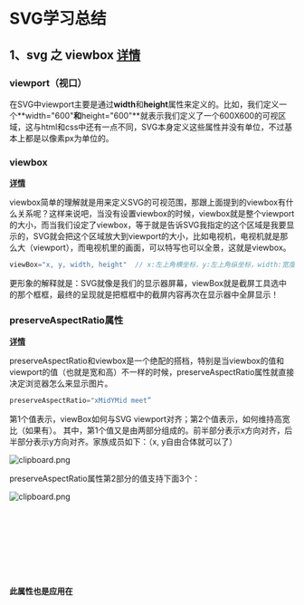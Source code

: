 # SVG学习总结

## 1、svg 之 viewbox [详情](https://segmentfault.com/a/1190000007143300)

### viewport（视口）

在SVG中viewport主要是通过**width**和**height**属性来定义的。比如，我们定义一个**width="600"**和**height="600"**就表示我们定义了一个600X600的可视区域，这与html和css中还有一点不同，SVG本身定义这些属性并没有单位，不过基本上都是以像素px为单位的。

### viewbox 

  **[详情](http://www.zhangxinxu.com/wordpress/2014/08/svg-viewport-viewbox-preserveaspectratio/)**

viewbox简单的理解就是用来定义SVG的可视范围，那跟上面提到的viewbox有什么关系呢？这样来说吧，当没有设置viewbox的时候，viewbox就是整个viewport的大小，而当我们设定了viewbox，等于就是告诉SVG我指定的这个区域是我要显示的，SVG就会把这个区域放大到viewport的大小，比如电视机，电视机就是那么大（viewport），而电视机里的画面，可以特写也可以全景，这就是viewbox。

```javascript
viewBox="x, y, width, height"  // x:左上角横坐标，y:左上角纵坐标，width:宽度，height:高度
```

更形象的解释就是：SVG就像是我们的显示器屏幕，viewBox就是截屏工具选中的那个框框，最终的呈现就是把框框中的截屏内容再次在显示器中全屏显示！

### preserveAspectRatio属性

**[详情](https://segmentfault.com/a/1190000014697164)**

preserveAspectRatio和viewbox是一个绝配的搭档，特别是当viewbox的值和viewport的值（也就是宽和高）不一样的时候，preserveAspectRatio属性就直接决定浏览器怎么来显示图片。

```javascript
preserveAspectRatio="xMidYMid meet”   
```

第1个值表示，viewBox如何与SVG viewport对齐；第2个值表示，如何维持高宽比（如果有）。
其中，第1个值又是由两部分组成的。前半部分表示x方向对齐，后半部分表示y方向对齐。家族成员如下：（x, y自由合体就可以了）

![clipboard.png](https://segmentfault.com/img/bV9Pys?w=1018&h=524)

preserveAspectRatio属性第2部分的值支持下面3个：

![clipboard.png](https://segmentfault.com/img/bV9PyO?w=1022&h=278)

**此属性也是应用在<svg>元素上，且作用的对象都是viewBox。**